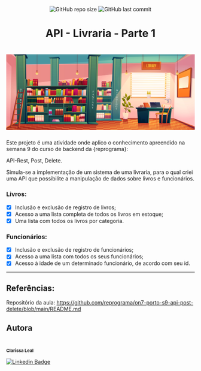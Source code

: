<p align="center">
  <a> 
    <img alt="GitHub repo size" src="https://img.shields.io/github/repo-size/lealclarissa/exercicio-semana-9">
    <img alt="GitHub last commit" src="https://img.shields.io/github/last-commit/lealclarissa/exercicio-semana-9">
  </a>
</p>

<h1 align="center">API - Livraria - Parte 1</h1>

<h1 align="center">
<a href="https://br.freepik.com/vetores/escola"><img src="./assets/livraria.jpg" alt="Livraria"></a>
</h1>

Este projeto é uma atividade onde aplico o conhecimento apreendido na semana 9 do curso de backend da {reprograma}:

API-Rest, Post, Delete.

Simula-se a implementação de um sistema de uma livraria, para o qual criei uma API que possibilite a manipulação de dados sobre livros e funcionários. 

### Livros:

- [x] Inclusão e exclusão de registro de livros;  
- [x] Acesso a uma lista completa de todos os livros em estoque;  
- [x] Uma lista com todos os livros por categoria.  

### Funcionários:

- [x] Inclusão e exclusão de registro de funcionários;  
- [x] Acesso a uma lista com todos os seus funcionários;  
- [x] Acesso à idade de um determinado funcionário, de acordo com seu id.  

----

## Referências:

Repositório da aula: https://github.com/reprograma/on7-porto-s9-api-post-delete/blob/main/README.md

## Autora

<a>
 <img style="border-radius: 50%;" src="https://avatars2.githubusercontent.com/u/69424163?s=400&u=6c4ceb2494ca08ef4a05454277aee432c6b5644f&v=4" width="100px;" alt=""/>
 <br />
 <sub><b>Clarissa Leal</b></sub>
</a>

[![Linkedin Badge](https://img.shields.io/badge/-Clarissa-blue?style=flat-square&logo=Linkedin&logoColor=white&link=https://www.linkedin.com/in/clarissa-leal/)](https://www.linkedin.com/in/clarissa-leal/)